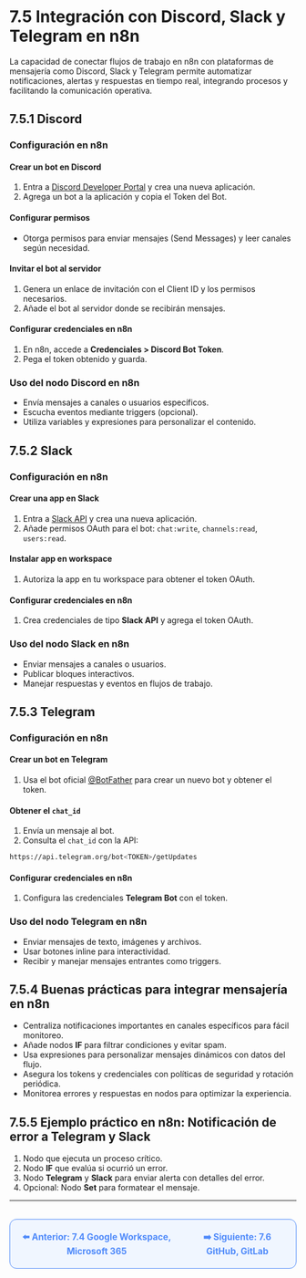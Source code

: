 # 7.5 Integración con Discord, Slack y Telegram en n8n

La capacidad de conectar flujos de trabajo en n8n con plataformas de mensajería como Discord, Slack y Telegram permite automatizar notificaciones, alertas y respuestas en tiempo real, integrando procesos y facilitando la comunicación operativa.

## 7.5.1 Discord

### Configuración en n8n

#### Crear un bot en Discord

1. Entra a [Discord Developer Portal](https://discord.com/developers/applications) y crea una nueva aplicación.
2. Agrega un bot a la aplicación y copia el Token del Bot.

#### Configurar permisos

- Otorga permisos para enviar mensajes (Send Messages) y leer canales según necesidad.

#### Invitar el bot al servidor

1. Genera un enlace de invitación con el Client ID y los permisos necesarios.
2. Añade el bot al servidor donde se recibirán mensajes.

#### Configurar credenciales en n8n

1. En n8n, accede a **Credenciales > Discord Bot Token**.
2. Pega el token obtenido y guarda.

### Uso del nodo Discord en n8n

- Envía mensajes a canales o usuarios específicos.
- Escucha eventos mediante triggers (opcional).
- Utiliza variables y expresiones para personalizar el contenido.

## 7.5.2 Slack

### Configuración en n8n

#### Crear una app en Slack

1. Entra a [Slack API](https://api.slack.com/) y crea una nueva aplicación.
2. Añade permisos OAuth para el bot: `chat:write`, `channels:read`, `users:read`.

#### Instalar app en workspace

1. Autoriza la app en tu workspace para obtener el token OAuth.

#### Configurar credenciales en n8n

1. Crea credenciales de tipo **Slack API** y agrega el token OAuth.

### Uso del nodo Slack en n8n

- Enviar mensajes a canales o usuarios.
- Publicar bloques interactivos.
- Manejar respuestas y eventos en flujos de trabajo.

## 7.5.3 Telegram

### Configuración en n8n

#### Crear un bot en Telegram

1. Usa el bot oficial [@BotFather](https://core.telegram.org/bots#botfather) para crear un nuevo bot y obtener el token.

#### Obtener el `chat_id`

1. Envía un mensaje al bot.
2. Consulta el `chat_id` con la API:

```bash
https://api.telegram.org/bot<TOKEN>/getUpdates
```

#### Configurar credenciales en n8n

1. Configura las credenciales **Telegram Bot** con el token.

### Uso del nodo Telegram en n8n

- Enviar mensajes de texto, imágenes y archivos.
- Usar botones inline para interactividad.
- Recibir y manejar mensajes entrantes como triggers.

## 7.5.4 Buenas prácticas para integrar mensajería en n8n

- Centraliza notificaciones importantes en canales específicos para fácil monitoreo.
- Añade nodos **IF** para filtrar condiciones y evitar spam.
- Usa expresiones para personalizar mensajes dinámicos con datos del flujo.
- Asegura los tokens y credenciales con políticas de seguridad y rotación periódica.
- Monitorea errores y respuestas en nodos para optimizar la experiencia.

## 7.5.5 Ejemplo práctico en n8n: Notificación de error a Telegram y Slack

1. Nodo que ejecuta un proceso crítico.
2. Nodo **IF** que evalúa si ocurrió un error.
3. Nodo **Telegram** y **Slack** para enviar alerta con detalles del error.
4. Opcional: Nodo **Set** para formatear el mensaje.

---

<div align="center" style="border: 1px solid #4F8AFA; border-radius: 12px; padding: 20px; background: #f0f6ff; margin-top: 32px; display: flex; justify-content: center; gap: 32px;">
  <a href="7.4.%20Google%20Workspace,%20Microsoft%20365.md" style="text-decoration:none; font-weight: bold; color: #4F8AFA; font-size: 1.1em;">⬅️ Anterior: 7.4 Google Workspace, Microsoft 365</a>
  <a href="7.6.%20GitHub,%20GitLab%20(Webhooks,%20Issues,%20CI%20CD).md" style="text-decoration:none; font-weight: bold; color: #4F8AFA; font-size: 1.1em;">➡️ Siguiente: 7.6 GitHub, GitLab</a>
</div>
